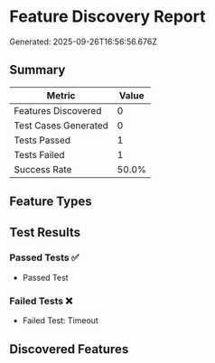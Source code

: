 # Feature Discovery Report

Generated: 2025-09-26T16:56:56.676Z

## Summary

| Metric | Value |
|--------|-------|
| Features Discovered | 0 |
| Test Cases Generated | 0 |
| Tests Passed | 1 |
| Tests Failed | 1 |
| Success Rate | 50.0% |

## Feature Types



## Test Results

### Passed Tests ✅
- Passed Test

### Failed Tests ❌
- Failed Test: Timeout

## Discovered Features


